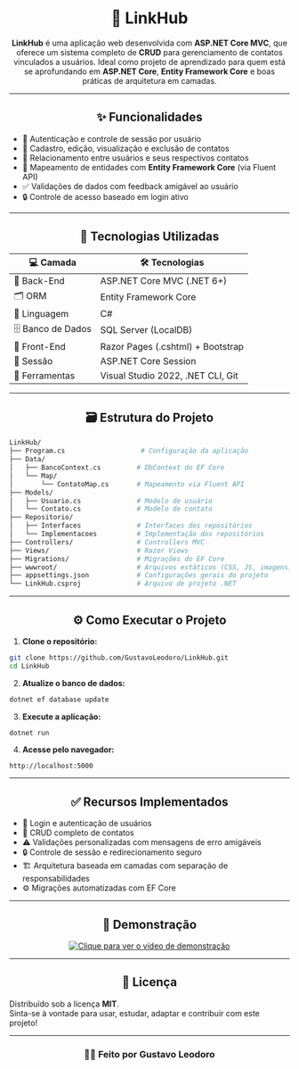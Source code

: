 <h1 align="center">📎 LinkHub</h1>

<p align="center"><strong>LinkHub</strong> é uma aplicação web desenvolvida com <strong>ASP.NET Core MVC</strong>, que oferece um sistema completo de <strong>CRUD</strong> para gerenciamento de contatos vinculados a usuários. Ideal como projeto de aprendizado para quem está se aprofundando em <strong>ASP.NET Core</strong>, <strong>Entity Framework Core</strong> e boas práticas de arquitetura em camadas.</p>

---

<h2 align="center">✨ Funcionalidades</h2>

- 🔐 Autenticação e controle de sessão por usuário  
- 📇 Cadastro, edição, visualização e exclusão de contatos  
- 👥 Relacionamento entre usuários e seus respectivos contatos  
- 🧩 Mapeamento de entidades com **Entity Framework Core** (via Fluent API)  
- ✅ Validações de dados com feedback amigável ao usuário  
- 🔒 Controle de acesso baseado em login ativo  

---

<h2 align="center">🚀 Tecnologias Utilizadas</h2>

| 💻 Camada        | 🛠️ Tecnologias                           |
|------------------|-------------------------------------------|
| 🧠 Back-End       | ASP.NET Core MVC (.NET 6+)                |
| 🗂️ ORM           | Entity Framework Core                     |
| 💬 Linguagem     | C#                                        |
| 🗄️ Banco de Dados | SQL Server (LocalDB)                      |
| 🎨 Front-End      | Razor Pages (.cshtml) + Bootstrap         |
| 🔐 Sessão        | ASP.NET Core Session                      |
| 🧰 Ferramentas   | Visual Studio 2022, .NET CLI, Git         |

---

<h2 align="center">🗃️ Estrutura do Projeto</h2>

```bash
LinkHub/
├── Program.cs                   # Configuração da aplicação
├── Data/
│   ├── BancoContext.cs         # DbContext do EF Core
│   └── Map/
│       └── ContatoMap.cs       # Mapeamento via Fluent API
├── Models/
│   ├── Usuario.cs              # Modelo de usuário
│   └── Contato.cs              # Modelo de contato
├── Repositorio/
│   ├── Interfaces              # Interfaces dos repositórios
│   └── Implementacoes          # Implementação dos repositórios
├── Controllers/                # Controllers MVC
├── Views/                      # Razor Views
├── Migrations/                 # Migrações do EF Core
├── wwwroot/                    # Arquivos estáticos (CSS, JS, imagens)
├── appsettings.json            # Configurações gerais do projeto
└── LinkHub.csproj              # Arquivo de projeto .NET
```

---

<h2 align="center">⚙️ Como Executar o Projeto</h2>

1. **Clone o repositório:**

```bash
git clone https://github.com/GustavoLeodoro/LinkHub.git
cd LinkHub
```

2. **Atualize o banco de dados:**

```bash
dotnet ef database update
```

3. **Execute a aplicação:**

```bash
dotnet run
```

4. **Acesse pelo navegador:**

```
http://localhost:5000
```

---

<h2 align="center">✅ Recursos Implementados</h2>

- 🔐 Login e autenticação de usuários  
- 📇 CRUD completo de contatos  
- ⚠️ Validações personalizadas com mensagens de erro amigáveis  
- 🔒 Controle de sessão e redirecionamento seguro  
- 🏗️ Arquitetura baseada em camadas com separação de responsabilidades  
- ⚙️ Migrações automatizadas com EF Core  


---


<h2 align="center">🎥 Demonstração</h2>

<p align="center">
  <a href="https://www.youtube.com/watch?v=b4BV7KWhDWs" target="_blank">
    <img src="https://github.com/user-attachments/assets/65a7655b-e99c-4871-946f-d526f93b8a42" alt="Clique para ver o vídeo de demonstração" />
  </a>
</p>

---

<h2 align="center">📄 Licença</h2>

Distribuído sob a licença **MIT**.  
Sinta-se à vontade para usar, estudar, adaptar e contribuir com este projeto!

---

<h3 align="center">👨‍💻 Feito por Gustavo Leodoro</h3>

